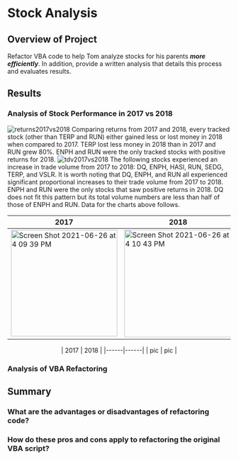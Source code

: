# Stock Analysis

## Overview of Project
Refactor VBA code to help Tom analyze stocks for his parents ***more efficiently***.  In addition, provide a written analysis that details this process and evaluates results.

## Results

### Analysis of Stock Performance in 2017 vs 2018
![returns2017vs2018](https://user-images.githubusercontent.com/84994321/123528398-8d126500-d69b-11eb-927d-442b7a097e7b.png)
Comparing returns from 2017 and 2018, every tracked stock (other than TERP and RUN) either gained less or lost money in 2018 when compared to 2017. TERP lost less money in 2018 than in 2017 and RUN grew 80%. ENPH and RUN were the only tracked stocks with positive returns for 2018.
![tdv2017vs2018](https://user-images.githubusercontent.com/84994321/123528516-9223e400-d69c-11eb-8f15-26de5249c7b3.png)
The following stocks experienced an increase in trade volume from 2017 to 2018: DQ, ENPH, HASI, RUN, SEDG, TERP, and VSLR.  It is worth noting that DQ, ENPH, and RUN all experienced significant proportional increases to their trade volume from 2017 to 2018.  ENPH and RUN were the only stocks that saw positive returns in 2018.  DQ does not fit this pattern but its total volume numbers are less than half of those of ENPH and RUN.  Data for the charts above follows.
<table class="tg" align="center">
<thead>
  <tr>
    <th class="tg-0pky">2017</th>
    <th class="tg-0pky">2018</th>
  </tr>
</thead>
<tbody>
  <tr>
    <td class="tg-0pky"><img width="240" alt="Screen Shot 2021-06-26 at 4 09 39 PM" src="https://user-images.githubusercontent.com/84994321/123528003-f5ac1280-d698-11eb-8b7b-12f7caffed92.png"></td>
    <td class="tg-0pky"><img width="243" alt="Screen Shot 2021-06-26 at 4 10 43 PM" src="https://user-images.githubusercontent.com/84994321/123528013-15dbd180-d699-11eb-98da-680ec9742914.png"></td>
  </tr>
</tbody>
</table>
<p align="center">
| 2017 | 2018 |
|------|------|
| pic  | pic  |
</p>

### Analysis of VBA Refactoring

## Summary

### What are the advantages or disadvantages of refactoring code?

### How do these pros and cons apply to refactoring the original VBA script?
